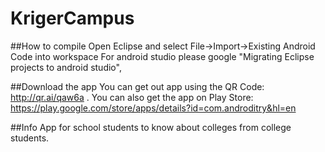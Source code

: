 # KrigerCampus

##How to compile
Open Eclipse and select File->Import->Existing Android Code into workspace
For android studio please google "Migrating Eclipse projects to android studio",

##Download the app
You can get out app using the QR Code: http://qr.ai/qaw6a
.
You can also get the app on Play Store: https://play.google.com/store/apps/details?id=com.androditry&hl=en

##Info
App for school students to know about colleges from college students.
